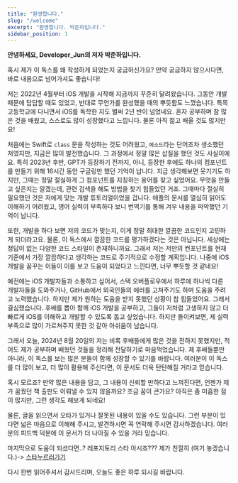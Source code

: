 ```yaml
---
title: "환영합니다."
slug: "/welcome"
excerpt: "환영합니다. 박준하입니다."
sidebar_position: 1
---
```

**안녕하세요, Developer_Jun의 저자 박준하입니다.**

혹시 제가 이 독스를 왜 작성하게 되었는지 궁금하신가요? 만약 궁금하지 않으시다면, 바로 내용으로 넘어가셔도 좋습니다!

저는 2022년 4월부터 iOS 개발을 시작해 지금까지 꾸준히 달려왔습니다. 그동안 개발 때문에 답답할 때도 있었고, 반대로 무언가를 완성했을 때의 뿌듯함도 느꼈습니다. 특목고등학교에 다니면서 iOS를 독학한 지도 벌써 2년 반이 넘었네요. 혼자 공부하며 참 많은 것을 배웠고, 스스로도 많이 성장했다고 느낍니다. 물론 아직 젊고 배울 것도 많지만요!

처음에는 Swift로 `class` 문을 작성하는 것도 어려웠고, `메소드`라는 단어조차 생소했던 저였지만, 지금은 많이 발전했습니다. 그 과정에서 정말 많은 삽질을 했던 것도 사실이에요. 특히 2023년 후반, GPT가 등장하기 전까지, 아니, 등장한 후에도 하나의 컴포넌트를 만들기 위해 16시간 동안 구글링만 했던 기억이 납니다. 지금 생각해보면 웃기기도 하지만, 그때는 정말 절실하게 그 컴포넌트를 지칭하는 용어를 찾고 싶었어요. 무엇을 만들고 싶은지는 알겠는데, 관련 검색을 해도 방법을 찾기 힘들었던 거죠. 그때마다 절실히 필요했던 것은 저에게 맞는 개발 튜토리얼이었을 겁니다. 애플의 문서를 열심히 읽어도 이해하기 어려웠고, 영어 실력이 부족하다 보니 번역기를 통해 겨우 내용을 파악했던 기억이 납니다.

또한, 개발을 하다 보면 저의 코드가 맞는지, 이게 정말 최대한 깔끔한 코드인지 고민하게 되더라고요. 물론, 이 독스에서 깔끔한 코드를 평가하겠다는 것은 아닙니다. 세상에는 정답이 없는 다양한 코드 스타일이 존재하니까요. 그래서 저는 저만의 컨포넌트를 현재 기준에서 가장 깔끔하다고 생각하는 코드로 주기적으로 수정할 계획입니다. 나중에 iOS 개발을 꿈꾸는 이들이 이를 보고 도움이 되었다고 느낀다면, 너무 뿌듯할 것 같네요!

예전에는 iOS 개발자들과 소통하고 싶어서, 스택 오버플로우에서 하루에 하나씩 다른 개발자들을 도와주거나, GitHub에서 외국인들의 에러를 고쳐주기도 하며 도움을 주려고 노력했습니다. 하지만 제가 원하는 도움을 받지 못했던 상황이 참 힘들었어요. 그래서 결심했습니다. 후배를 뽑아 함께 iOS 개발을 공부하고, 그들이 저처럼 고생하지 않고 더 빠르게 iOS를 이해하고 개발할 수 있도록 돕고 싶었습니다. 하지만 돌이켜보면, 제 실력 부족으로 많이 가르쳐주지 못한 것 같아 아쉬움이 남습니다.

그래서 오늘, 2024년 8월 20일의 저는 비록 후배들에게 많은 것을 전하지 못했지만, 적어도 제가 공부하며 배웠던 것들을 정리해 전달하기로 마음먹었습니다. 제 후배들뿐만 아니라, 이 독스를 보는 많은 분들이 함께 성장할 수 있기를 바랍니다. 여러분이 이 독스를 더 많이 보고, 더 많이 활용해 주신다면, 이 문서도 더욱 탄탄해질 거라고 믿습니다.

혹시 모르죠? 만약 많은 내용을 담고, 그 내용이 신뢰할 만하다고 느껴진다면, 언젠가 제가 꿈꿨던 책 출판도 이뤄낼 수 있지 않을까요? 조금 꿈이 큰가요? 아직은 좀 미흡한 점이 많지만, 그런 생각도 해보게 되네요!

물론, 글을 읽으면서 오타가 있거나 잘못된 내용이 있을 수도 있습니다. 그런 부분이 있다면 넓은 마음으로 이해해 주시고, 발견하시면 꼭 연락해 주시면 감사하겠습니다. 여러분의 피드백 덕분에 이 문서가 더 나아질 수 있을 거라 믿습니다. 

마지막으로 도움이 되셨다면..? 레포지토리 스타 아시죠??? 제가 친절히 (여기 놓겠습니다.)-> [스타누르러가기](https://github.com/jjunhaa0211/Developer_Jun)

다시 한번 읽어주셔서 감사드리며, 오늘도 좋은 하루 되시길 바랍니다.